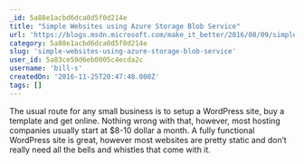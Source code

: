 ```yaml
---
_id: 5a88e1acbd6dca0d5f0d214e
title: "Simple Websites using Azure Storage Blob Service"
url: 'https://blogs.msdn.microsoft.com/make_it_better/2016/08/09/simple-websites-using-azure-storage-blob-service/'
category: 5a88e1acbd6dca0d5f0d214e
slug: 'simple-websites-using-azure-storage-blob-service'
user_id: 5a83ce59d6eb0005c4ecda2c
username: 'bill-s'
createdOn: '2016-11-25T20:47:48.000Z'
tags: []
---
```


The usual route for any small business is to setup a WordPress site, buy a template and get online. Nothing wrong with that, however, most hosting companies usually start at $8-10 dollar a month. A fully functional WordPress site is great, however most websites are pretty static and don’t really need all the bells and whistles that come with it.
